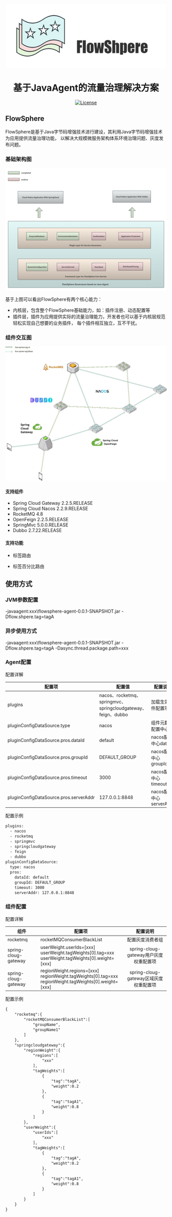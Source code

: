 <div align="center">
	<p></p>
	<p></p>
	<img src="https://github.com/ZShUn/flowsphere/blob/main/Resources/logo.jpg" width = "500" height = "200" alt="图片名称" align=center />
	<h1>基于JavaAgent的流量治理解决方案</h1>


[![License](https://img.shields.io/badge/license-Apache%202-4EB1BA.svg)](https://www.apache.org/licenses/LICENSE-2.0.html)

</div>





 


## FlowSphere

FlowSphere是基于Java字节码增强技术进行建设，其利用Java字节码增强技术为应用提供流量治理功能，
以解决大规模微服务架构体系环境治理问题、灰度发布问题。

### 基础架构图
![](https://github.com/ZShUn/flowsphere/blob/main/Resources/infrastructure.jpg)

基于上图可以看出FlowSphere有两个核心能力：

- 内核层，包含整个FlowSphere基础能力，如：插件注册、动态配置等
- 插件层，插件为应用提供实际的流量治理能力，开发者也可以基于内核层规范轻松实现自己想要的业务插件，
  每个插件相互独立，互不干扰。

### 组件交互图

![](https://github.com/ZShUn/flowsphere/blob/main/Resources/plugin.jpg)

#### 支持组件
- Spring Cloud Gateway 2.2.5.RELEASE
- Spring Cloud Nacos 2.2.9.RELEASE
- RocketMQ 4.8
- OpenFeign 2.2.5.RELEASE
- SpringMvc 5.0.0.RELEASE
- Dubbo 2.7.22.RELEASE


#### 支持功能

- 标签路由

- 标签百分比路由

## 使用方式
### JVM参数配置

-javaagent:xxx\flowsphere-agent-0.0.1-SNAPSHOT.jar -Dflow.shpere.tag=tagA

### 异步使用方式

-javaagent:xxx\flowsphere-agent-0.0.1-SNAPSHOT.jar -Dflow.shpere.tag=tagA -Dasync.thread.package.path=xxx

### Agent配置

配置详解

| 配置项                                    | 配置值                                      | 配置说明                |
| -------------------------------------- | ---------------------------------------- | ------------------- |
| plugins                                | nacos、rocketmq、springmvc、springcloudgateway、feign、dubbo | 加载生效组件配置项           |
| pluginConfigDataSource.type            | nacos                                    | 组件元数据配置中心           |
| pluginConfigDataSource.pros.dataId     | default                                  | nacos配置中心dataId     |
| pluginConfigDataSource.pros.groupId    | DEFAULT_GROUP                            | nacos配置中心groupId    |
| pluginConfigDataSource.pros.timeout    | 3000                                     | nacos配置中心timeout    |
| pluginConfigDataSource.pros.serverAddr | 127.0.0.1:8848                           | nacos配置中心serverAddr |

配置示例
```
plugins:
  - nacos
  - rocketmq
  - springmvc
  - springcloudgateway
  - feign
  - dubbo
pluginConfigDataSource:
  type: nacos
  pros:
    dataId: default
    groupId: DEFAULT_GROUP
    timeout: 3000
    serverAddr: 127.0.0.1:8848
```
### 组件配置

配置详解

| 组件                   | 配置项                                      |             配置说明              |
| -------------------- | ---------------------------------------- | :---------------------------: |
| rocketmq             | rocketMQConsumerBlackList                |           配置灰度消费者组            |
| spring-cloug-gateway | userWeight.userIds=[xxx]<br/>userWeight.tagWeights[0].tag=xxx<br/>userWeight.tagWeights[0].weight=[xxx] | spring-cloug-gateway用户灰度权重配置项 |
| spring-cloug-gateway | regionWeight.regions=[xxx]<br/>regionWeight.tagWeights[0].tag=xxx<br/>regionWeight.tagWeights[0].weight=[xxx] | spring-cloug-gateway区域灰度权重配置项 |


配置示例
```
{
    "rocketmq":{
        "rocketMQConsumerBlackList":[
            "groupName",
            "groupName1"
        ]
    },
    "springcloudgateway":{
        "regionWeight":{
            "regions":[
                "xxx"
            ],
            "tagWeights":[
                {
                    "tag":"tagA",
                    "weight":0.2
                },
                {
                    "tag":"tagA1",
                    "weight":0.8
                }
            ]
        },
        "userWeight":{
            "userIds":[
                "xxx"
            ],
            "tagWeights":[
                {
                    "tag":"tagA",
                    "weight":0.2
                },
                {
                    "tag":"tagA1",
                    "weight":0.8
                }
            ]
        }
    }
}
```
